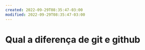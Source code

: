 ```yaml
---
created: 2022-09-29T08:35:47-03:00
modified: 2022-09-29T08:35:47-03:00
---
```


# Qual a diferença de git e github

